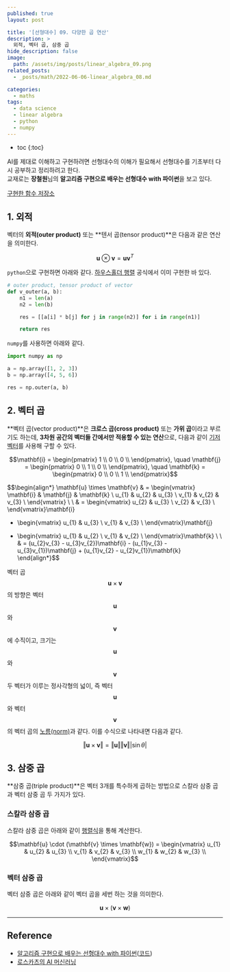 ```yaml
---
published: true
layout: post

title: '[선형대수] 09. 다양한 곱 연산'
description: >
  외적, 벡터 곱, 삼중 곱
hide_description: false
image: 
  path: /assets/img/posts/linear_algebra_09.png
related_posts:
  - _posts/math/2022-06-06-linear_algebra_08.md

categories:
  - maths
tags:
  - data science
  - linear algebra
  - python
  - numpy
---
```


* toc
{:toc}

AI를 제대로 이해하고 구현하려면 선형대수의 이해가 필요해서 선형대수를 기초부터 다시 공부하고 정리하려고 한다.  
교재로는 **장철원**님의 **알고리즘 구현으로 배우는 선형대수 with 파이썬**을 보고 있다.  

[구현한 함수 저장소](https://github.com/djccnt15/maths)

## 1. 외적

벡터의 **외적(outer product)** 또는 **텐서 곱(tensor product)**은 다음과 같은 연산을 의미한다.  

$$\mathbf{u} \otimes \mathbf{v} = \mathbf{u} \mathbf{v}^{T}$$

`python`으로 구현하면 아래와 같다. [하우스홀더 행렬](/maths/2022-05-19-linear_algebra_02/#8-하우스홀더-행렬) 공식에서 이미 구현한 바 있다.  

```python
# outer product, tensor product of vector
def v_outer(a, b):
    n1 = len(a)
    n2 = len(b)

    res = [[a[i] * b[j] for j in range(n2)] for i in range(n1)]

    return res
```

`numpy`를 사용하면 아래와 같다.  

```python
import numpy as np

a = np.array([1, 2, 3])
b = np.array([4, 5, 6])

res = np.outer(a, b)
```

## 2. 벡터 곱

**벡터 곱(vector product)**은 **크로스 곱(cross product)** 또는 **가위 곱**이라고 부르기도 하는데, **3차원 공간의 벡터들 간에서만 적용할 수 있는 연산**으로, 다음과 같이 [기저 벡터](/maths/2022-05-29-linear_algebra_06/#기저-벡터)를 사용해 구할 수 있다.  

$$\mathbf{i} = \begin{pmatrix}
1 \\
0 \\
0 \\
\end{pmatrix}, \quad
\mathbf{j} = \begin{pmatrix}
0 \\
1 \\
0 \\
\end{pmatrix}, \quad
\mathbf{k} = \begin{pmatrix}
0 \\
0 \\
1 \\
\end{pmatrix}$$

$$\begin{align*}
\mathbf{u} \times \mathbf{v} & = \begin{vmatrix}
\mathbf{i} & \mathbf{j} & \mathbf{k} \\
u_{1} & u_{2} & u_{3} \\
v_{1} & v_{2} & v_{3} \\
\end{vmatrix} \\
\\
& = \begin{vmatrix}
u_{2} & u_{3} \\
v_{2} & v_{3} \\
\end{vmatrix}\mathbf{i}
- \begin{vmatrix}
u_{1} & u_{3} \\
v_{1} & v_{3} \\
\end{vmatrix}\mathbf{j}
+ \begin{vmatrix}
u_{1} & u_{2} \\
v_{1} & v_{2} \\
\end{vmatrix}\mathbf{k} \\
\\
& = (u_{2}v_{3} - u_{3}v_{2})\mathbf{i} - (u_{1}v_{3} - u_{3}v_{1})\mathbf{j} + (u_{1}v_{2} - u_{2}v_{1})\mathbf{k}
\end{align*}$$

벡터 곱 $$\mathbf{u} \times \mathbf{v}$$의 방향은 벡터 $$\mathbf{u}$$와 $$\mathbf{v}$$에 수직이고, 크기는 $$\mathbf{u}$$와 $$\mathbf{v}$$ 두 벡터가 이루는 정사각형의 넓이, 즉 벡터 $$\mathbf{u}$$와 벡터 $$\mathbf{v}$$의 벡터 곱의 [노름(norm)](/maths/2022-06-05-linear_algebra_07/#노름norm)과 같다. 이를 수식으로 나타내면 다음과 같다.  

$$\Vert \mathbf{u} \times \mathbf{v} \Vert = \Vert \mathbf{u} \Vert \Vert \mathbf{v} \Vert \vert \sin \theta \vert$$

## 3. 삼중 곱

**삼중 곱(triple product)**은 벡터 3개를 특수하게 곱하는 방법으로 스칼라 삼중 곱과 벡터 삼중 곱 두 가지가 있다.  

### 스칼라 삼중 곱

스칼라 삼중 곱은 아래와 같이 [행렬식](/maths/2022-05-23-linear_algebra_04/)을 통해 계산한다.  

$$\mathbf{u} \cdot (\mathbf{v} \times \mathbf{w})
= \begin{vmatrix}
u_{1} & u_{2} & u_{3} \\
v_{1} & v_{2} & v_{3} \\
w_{1} & w_{2} & w_{3} \\
\end{vmatrix}$$

### 벡터 삼중 곱

벡터 삼중 곱은 아래와 같이 벡터 곱을 세번 하는 것을 의미한다.  

$$\mathbf{u} \times (\mathbf{v} \times \mathbf{w})$$

---
## Reference
- [알고리즘 구현으로 배우는 선형대수 with 파이썬](http://www.kyobobook.co.kr/product/detailViewKor.laf?mallGb=KOR&ejkGb=KOR&barcode=9791165921125)([코드](https://github.com/bjpublic/linearalgebra))
- [로스카츠의 AI 머신러닝](https://losskatsu.github.io/)